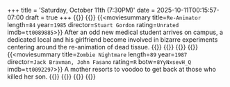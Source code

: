 +++
title = 'Saturday, October 11th (7:30PM)'
date = 2025-10-11T00:15:57-07:00
draft = true
+++
{{<movienight>}}
{{<movie>}}
{{<moviesummary title=`Re-Animator` length=`84` year=`1985` director=`Stuart Gordon` rating=`Unrated` imdb=`tt0089885`>}}
After an odd new medical student arrives on campus, a dedicated local and his girlfriend become involved in bizarre experiments centering around the re-animation of dead tissue.
{{</moviesummary>}}
{{<movietrailer wLJ8Z3PDEGU>}}
{{</movie>}}
{{<movie>}}
{{<moviesummary title=`Zombie Nightmare` length=`89` year=`1987` director=`Jack Bravman, John Fasano` rating=`R` botw=`8YyNxsevH_Q` imdb=`tt0092297`>}}
A mother resorts to voodoo to get back at those who killed her son.
{{</moviesummary>}}
{{<movietrailer PvrdXDELC30>}}
{{</movie>}}
{{</movienight>}}